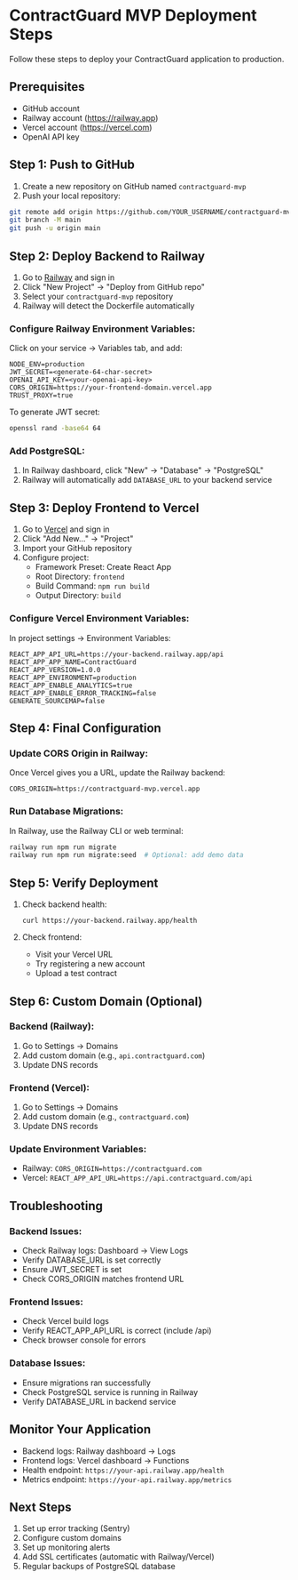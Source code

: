 # ContractGuard MVP Deployment Steps

Follow these steps to deploy your ContractGuard application to production.

## Prerequisites
- GitHub account
- Railway account (https://railway.app)
- Vercel account (https://vercel.com)
- OpenAI API key

## Step 1: Push to GitHub

1. Create a new repository on GitHub named `contractguard-mvp`
2. Push your local repository:

```bash
git remote add origin https://github.com/YOUR_USERNAME/contractguard-mvp.git
git branch -M main
git push -u origin main
```

## Step 2: Deploy Backend to Railway

1. Go to [Railway](https://railway.app) and sign in
2. Click "New Project" → "Deploy from GitHub repo"
3. Select your `contractguard-mvp` repository
4. Railway will detect the Dockerfile automatically

### Configure Railway Environment Variables:
Click on your service → Variables tab, and add:

```
NODE_ENV=production
JWT_SECRET=<generate-64-char-secret>
OPENAI_API_KEY=<your-openai-api-key>
CORS_ORIGIN=https://your-frontend-domain.vercel.app
TRUST_PROXY=true
```

To generate JWT secret:
```bash
openssl rand -base64 64
```

### Add PostgreSQL:
1. In Railway dashboard, click "New" → "Database" → "PostgreSQL"
2. Railway will automatically add `DATABASE_URL` to your backend service

## Step 3: Deploy Frontend to Vercel

1. Go to [Vercel](https://vercel.com) and sign in
2. Click "Add New..." → "Project"
3. Import your GitHub repository
4. Configure project:
   - Framework Preset: Create React App
   - Root Directory: `frontend`
   - Build Command: `npm run build`
   - Output Directory: `build`

### Configure Vercel Environment Variables:
In project settings → Environment Variables:

```
REACT_APP_API_URL=https://your-backend.railway.app/api
REACT_APP_APP_NAME=ContractGuard
REACT_APP_VERSION=1.0.0
REACT_APP_ENVIRONMENT=production
REACT_APP_ENABLE_ANALYTICS=true
REACT_APP_ENABLE_ERROR_TRACKING=false
GENERATE_SOURCEMAP=false
```

## Step 4: Final Configuration

### Update CORS Origin in Railway:
Once Vercel gives you a URL, update the Railway backend:
```
CORS_ORIGIN=https://contractguard-mvp.vercel.app
```

### Run Database Migrations:
In Railway, use the Railway CLI or web terminal:
```bash
railway run npm run migrate
railway run npm run migrate:seed  # Optional: add demo data
```

## Step 5: Verify Deployment

1. Check backend health:
   ```
   curl https://your-backend.railway.app/health
   ```

2. Check frontend:
   - Visit your Vercel URL
   - Try registering a new account
   - Upload a test contract

## Step 6: Custom Domain (Optional)

### Backend (Railway):
1. Go to Settings → Domains
2. Add custom domain (e.g., `api.contractguard.com`)
3. Update DNS records

### Frontend (Vercel):
1. Go to Settings → Domains  
2. Add custom domain (e.g., `contractguard.com`)
3. Update DNS records

### Update Environment Variables:
- Railway: `CORS_ORIGIN=https://contractguard.com`
- Vercel: `REACT_APP_API_URL=https://api.contractguard.com/api`

## Troubleshooting

### Backend Issues:
- Check Railway logs: Dashboard → View Logs
- Verify DATABASE_URL is set correctly
- Ensure JWT_SECRET is set
- Check CORS_ORIGIN matches frontend URL

### Frontend Issues:
- Check Vercel build logs
- Verify REACT_APP_API_URL is correct (include /api)
- Check browser console for errors

### Database Issues:
- Ensure migrations ran successfully
- Check PostgreSQL service is running in Railway
- Verify DATABASE_URL in backend service

## Monitor Your Application

- Backend logs: Railway dashboard → Logs
- Frontend logs: Vercel dashboard → Functions
- Health endpoint: `https://your-api.railway.app/health`
- Metrics endpoint: `https://your-api.railway.app/metrics`

## Next Steps

1. Set up error tracking (Sentry)
2. Configure custom domains
3. Set up monitoring alerts
4. Add SSL certificates (automatic with Railway/Vercel)
5. Regular backups of PostgreSQL database